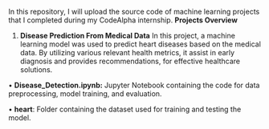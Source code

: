 In this repository, I will upload the source code of machine learning projects that I completed during my CodeAlpha internship.
**Projects Overview**
1.	**Disease Prediction From Medical Data**
In this project, a machine learning model was used to predict heart diseases based on the medical data. By utilizing various relevant health metrics, it assist in early diagnosis and provides recommendations, for effective healthcare solutions.


•	**Disease_Detection.ipynb:** Jupyter Notebook containing the code for data preprocessing, model training, and evaluation.


• **heart**: Folder containing the dataset used for training and testing the model.
